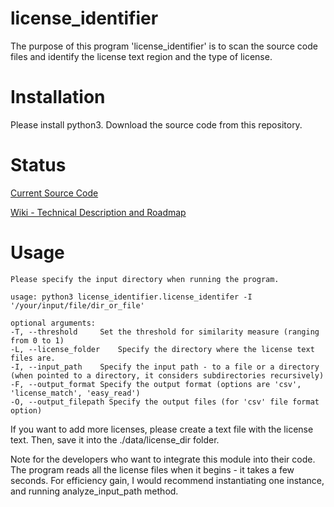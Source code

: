 license_identifier
===

The purpose of this program 'license_identifier' is to scan the source code files and
identify the license text region and the type of license.


Installation
===

Please install python3.  Download the source code from this repository. 

Status
===

[Current Source Code](https://github.qualcomm.com/phshin/license_identifier)

[Wiki - Technical Description and Roadmap](http://qosp-wiki.qualcomm.com/wiki/OS_License_Identification)


Usage
===

```
Please specify the input directory when running the program.

usage: python3 license_identifier.license_identifer -I '/your/input/file/dir_or_file'

optional arguments:
-T, --threshold     Set the threshold for similarity measure (ranging from 0 to 1)
-L, --license_folder    Specify the directory where the license text files are.
-I, --input_path    Specify the input path - to a file or a directory (when pointed to a directory, it considers subdirectories recursively)
-F, --output_format Specify the output format (options are 'csv', 'license_match', 'easy_read')
-O, --output_filepath Specify the output files (for 'csv' file format option)
```

If you want to add more licenses, please create a text file with the license text.
Then, save it into the ./data/license_dir folder.

Note for the developers who want to integrate this module into their code.
The program reads all the license files when it begins - it takes a few seconds.  For efficiency gain,
I would recommend instantiating one instance, and running analyze_input_path method.
